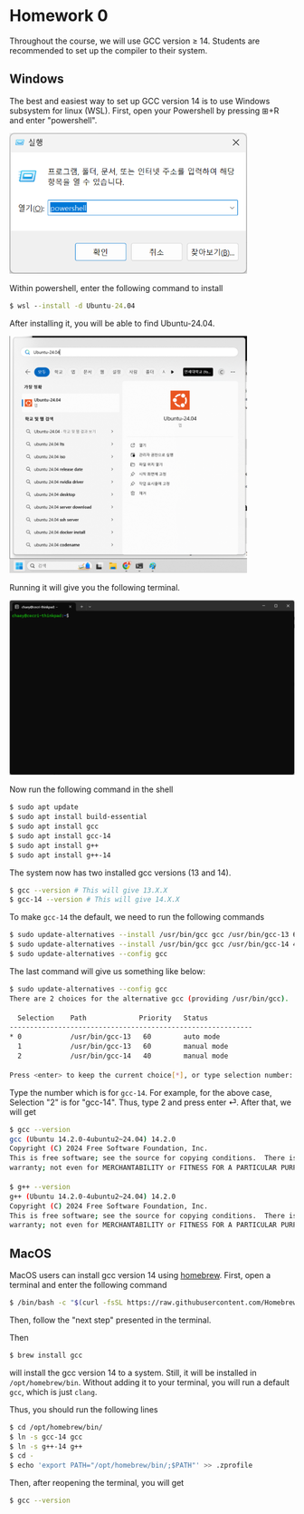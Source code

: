 # Homework 0

Throughout the course, we will use GCC version &ge; 14. Students are recommended to set up the compiler to their system.

## Windows

The best and easiest way to set up GCC version 14 is to use Windows subsystem for linux (WSL).
First, open your Powershell by pressing &#x229E;+R and enter "powershell".

<img src="img/powershell.png" alt="Running Powershell" style="width:30em">

Within powershell, enter the following command to install
```bat
$ wsl --install -d Ubuntu-24.04
```

After installing it, you will be able to find Ubuntu-24.04.

<img src="img/ubuntu-24.04.png" alt="Run Ubuntu-24.04" style="width:30em">

Running it will give you the following terminal.

<img src="img/windows-ubuntu-bash.png" alt="Bash shell from WSL" style="width:50em">

Now run the following command in the shell
```bash
$ sudo apt update
$ sudo apt install build-essential
$ sudo apt install gcc
$ sudo apt install gcc-14
$ sudo apt install g++
$ sudo apt install g++-14
```

The system now has two installed gcc versions (13 and 14). 
```bash
$ gcc --version # This will give 13.X.X
$ gcc-14 --version # This will give 14.X.X
```

To make `gcc-14` the default, we need to run the following commands
```bash
$ sudo update-alternatives --install /usr/bin/gcc gcc /usr/bin/gcc-13 60 --slave /usr/bin/g++ g++ /usr/bin/g++-13
$ sudo update-alternatives --install /usr/bin/gcc gcc /usr/bin/gcc-14 40 --slave /usr/bin/g++ g++ /usr/bin/g++-14
$ sudo update-alternatives --config gcc
```

The last command will give us something like below:
```bash
$ sudo update-alternatives --config gcc
There are 2 choices for the alternative gcc (providing /usr/bin/gcc).

  Selection    Path             Priority   Status
------------------------------------------------------------
* 0            /usr/bin/gcc-13   60        auto mode
  1            /usr/bin/gcc-13   60        manual mode
  2            /usr/bin/gcc-14   40        manual mode

Press <enter> to keep the current choice[*], or type selection number: 
```

Type the number which is for `gcc-14`. For example, for the above case, Selection "2" is for "gcc-14". Thus, type 2 and press enter &#x23CE;.
After that, we will get
```bash
$ gcc --version
gcc (Ubuntu 14.2.0-4ubuntu2~24.04) 14.2.0
Copyright (C) 2024 Free Software Foundation, Inc.
This is free software; see the source for copying conditions.  There is NO
warranty; not even for MERCHANTABILITY or FITNESS FOR A PARTICULAR PURPOSE.

$ g++ --version
g++ (Ubuntu 14.2.0-4ubuntu2~24.04) 14.2.0
Copyright (C) 2024 Free Software Foundation, Inc.
This is free software; see the source for copying conditions.  There is NO
warranty; not even for MERCHANTABILITY or FITNESS FOR A PARTICULAR PURPOSE.
```

## MacOS

MacOS users can install gcc version 14 using [homebrew](https://brew.sh/).
First, open a terminal and enter the following command
```bash
$ /bin/bash -c "$(curl -fsSL https://raw.githubusercontent.com/Homebrew/install/HEAD/install.sh)"
```
Then, follow the "next step" presented in the terminal.

Then
```bash
$ brew install gcc
```
will install the gcc version 14 to a system. Still, it will be installed in `/opt/homebrew/bin`. Without adding it to your terminal, you will run a default `gcc`, which is just `clang`.

Thus, you should run the following lines
```bash
$ cd /opt/homebrew/bin/
$ ln -s gcc-14 gcc
$ ln -s g++-14 g++
$ cd -
$ echo 'export PATH="/opt/homebrew/bin/;$PATH"' >> .zprofile
```

Then, after reopening the terminal, you will get
```bash
$ gcc --version
```


